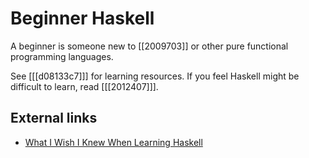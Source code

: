 # Beginner Haskell

A beginner is someone new to [[2009703]] or other pure functional programming languages.

See [[[d08133c7]]] for learning resources. If you feel Haskell might be difficult to learn, read [[[2012407]]].

## External links
 
* [What I Wish I Knew When Learning Haskell](http://dev.stephendiehl.com/hask/)